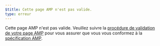```yaml
---
$title: Cette page AMP n'est pas valide.
type: erreur
---
```


Cette page AMP n'est pas valide. Veuillez suivre la [procédure de validation de votre page AMP](https://amp.dev/documentation/guides-and-tutorials/learn/validation-workflow/validate_amp/) pour vous assurer que vous vous conformez à la [spécification AMP](https://amp.dev/documentation/guides-and-tutorials/learn/spec/amphtml/).
